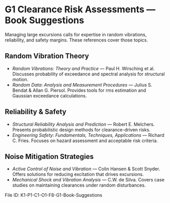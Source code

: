 # G1 Clearance Risk Assessments — Book Suggestions

Managing large excursions calls for expertise in random vibrations, reliability, and safety margins. These references cover those topics.

## Random Vibration Theory
- *Random Vibrations: Theory and Practice* — Paul H. Wirsching et al. Discusses probability of exceedance and spectral analysis for structural motion.
- *Random Data: Analysis and Measurement Procedures* — Julius S. Bendat & Allan G. Piersol. Provides tools for rms estimation and Gaussian exceedance calculations.

## Reliability & Safety
- *Structural Reliability Analysis and Prediction* — Robert E. Melchers. Presents probabilistic design methods for clearance-driven risks.
- *Engineering Safety: Fundamentals, Techniques, Applications* — Richard C. Fries. Focuses on hazard assessment and acceptable risk criteria.

## Noise Mitigation Strategies
- *Active Control of Noise and Vibration* — Colin Hansen & Scott Snyder. Offers solutions for reducing excitation that drives excursions.
- *Mechanical Shock and Vibration Analysis* — C.W. de Silva. Covers case studies on maintaining clearances under random disturbances.

File ID: K1-P1-C1-O1-F8-G1-Book-Suggestions
